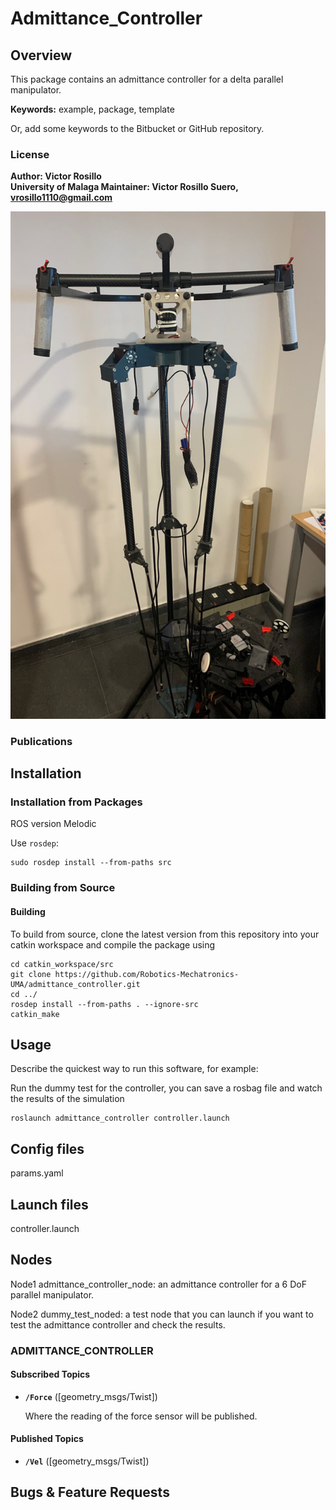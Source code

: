 # Admittance_Controller

## Overview

This package contains an admittance controller for a delta parallel manipulator.

**Keywords:** example, package, template

Or, add some keywords to the Bitbucket or GitHub repository.

### License

**Author: Victor Rosillo<br />
University of Malaga
Maintainer: Victor Rosillo Suero, vrosillo1110@gmail.com**

<!-- This is research code, expect that it changes often and any fitness for a particular purpose is disclaimed. -->

<!-- [![Build Status](http://rsl-ci.ethz.ch/buildStatus/icon?job=ros_best_practices)](http://rsl-ci.ethz.ch/job/ros_best_practices/) -->

![Delta manipulator](images/Delta_Manipulator.jpeg)


### Publications

## Installation

### Installation from Packages
ROS version Melodic
    
Use `rosdep`:

	sudo rosdep install --from-paths src

### Building from Source

#### Building

To build from source, clone the latest version from this repository into your catkin workspace and compile the package using

	cd catkin_workspace/src
	git clone https://github.com/Robotics-Mechatronics-UMA/admittance_controller.git
	cd ../
	rosdep install --from-paths . --ignore-src
	catkin_make

## Usage

Describe the quickest way to run this software, for example:

Run the dummy test for the controller, you can save a rosbag file and watch the results of the simulation

	roslaunch admittance_controller controller.launch

## Config files

params.yaml

## Launch files

controller.launch


## Nodes

Node1 admittance_controller_node: an admittance controller for a 6 DoF parallel manipulator.

Node2 dummy_test_noded: a test node that you can launch if you want to test the admittance controller and check the results.

### ADMITTANCE_CONTROLLER

#### Subscribed Topics

* **`/Force`** ([geometry_msgs/Twist])

	Where the reading of the force sensor will be published.


#### Published Topics

* **`/Vel`** ([geometry_msgs/Twist])



## Bugs & Feature Requests